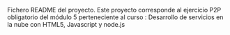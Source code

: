Fichero README del proyecto.
Este proyecto corresponde al ejercicio P2P obligatorio del módulo 5 perteneciente al curso : Desarrollo de servicios en la nube con HTML5, Javascript y node.js
